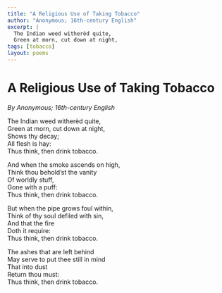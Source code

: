 ```yaml
---
title: "A Religious Use of Taking Tobacco"
author: "Anonymous; 16th-century English"
excerpt: |
  The Indian weed witherèd quite,  
  Green at morn, cut down at night,
tags: [tobacco]
layout: poems
---
```


# A Religious Use of Taking Tobacco

*By Anonymous; 16th-century English*

The Indian weed witherèd quite,  
Green at morn, cut down at night,  
Shows thy decay;  
All flesh is hay:  
Thus think, then drink tobacco.  

And when the smoke ascends on high,  
Think thou behold’st the vanity  
Of worldly stuff,  
Gone with a puff:  
Thus think, then drink tobacco.  

But when the pipe grows foul within,  
Think of thy soul defiled with sin,  
And that the fire  
Doth it require:  
Thus think, then drink tobacco.  

The ashes that are left behind  
May serve to put thee still in mind  
That into dust  
Return thou must:  
Thus think, then drink tobacco.  
